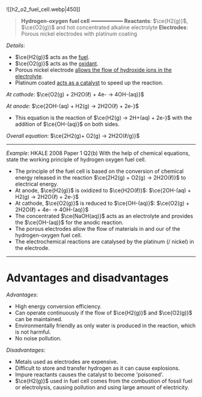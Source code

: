 ![[h2_o2_fuel_cell.webp|450]]

> **Hydrogen-oxygen fuel cell**
> ━━━━━━━━━━
> **Reactants**: $\ce{H2(g)}$, $\ce{O2(g)}$ and hot concentrated alkaline electrolyte
> **Electrodes**: Porous nickel electrodes with platinum coating

*Details*:
- $\ce{H2(g)}$ acts as the <u>fuel</u>.
- $\ce{O2(g)}$ acts as the <u>oxidant</u>.
- Porous nickel electrode <u>allows the flow of hydroxide ions in the electrolyte</u>.
- Platinum coated <u>acts as a catalyst</u> to speed up the reaction.

*At cathode*:
$\ce{O2(g) + 2H2O(ℓ) + 4e- -> 4OH-(aq)}$

*At anode*:
$\ce{2OH-(aq) + H2(g) -> 2H2O(ℓ) + 2e-}$
- This equation is the reaction of $\ce{H2(g) -> 2H+(aq) + 2e-}$ with the addition of $\ce{OH-(aq)}$ on both sides.

*Overall equation*:
$\ce{2H2(g)+ O2(g) -> 2H2O(ℓ/g)}$

---

*Example*: HKALE 2008 Paper 1 Q2(b)
With the help of chemical equations, state the working principle of hydrogen oxygen fuel cell.

- The principle of the fuel cell is based on the conversion of chemical energy released in the reaction $\ce{2H2(g) + O2(g) -> 2H2O(ℓ)}$ to electrical energy.
- At anode, $\ce{H2(g)}$ is oxidized to $\ce{H2O(ℓ)}$:
  $\ce{2OH-(aq) + H2(g) -> 2H2O(ℓ) + 2e-}$
- At cathode, $\ce{O2(g)}$ is reduced to $\ce{OH-(aq)}$:
  $\ce{O2(g) + 2H2O(ℓ) + 4e- -> 4OH-(aq)}$
- The concentrated $\ce{NaOH(aq)}$ acts as an electrolyte and provides the $\ce{OH-(aq)}$ for the anodic reaction.
- The porous electrodes allow the flow of materials in and our of the hydrogen-oxygen fuel cell.
- The electrochemical reactions are catalysed by the platinum (/ nickel) in the electrode.

---

# Advantages and disadvantages
*Advantages*:
- High energy conversion efficiency.
- Can operate continuously if the flow of $\ce{H2(g)}$ and $\ce{O2(g)}$ can be maintained.
- Environmentally friendly as only water is produced in the reaction, which is not harmful.
- No noise pollution.

*Disadvantages*:
- Metals used as electrodes are expensive.
- Difficult to store and transfer hydrogen as it can cause explosions.
- Impure reactants causes the catalyst to become 'poisoned'.
- $\ce{H2(g)}$ used in fuel cell comes from the combustion of fossil fuel or electrolysis, causing pollution and using large amount of electricity.
